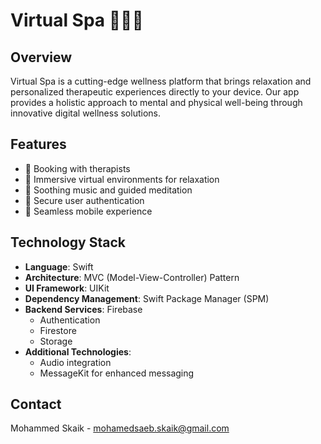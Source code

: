 # Virtual Spa 🧘‍♀️✨

## Overview
Virtual Spa is a cutting-edge wellness platform that brings relaxation and personalized therapeutic experiences directly to your device. Our app provides a holistic approach to mental and physical well-being through innovative digital wellness solutions.

## Features
- 🌿 Booking with therapists
- 🌈 Immersive virtual environments for relaxation
- 🎵 Soothing music and guided meditation
- 🔐 Secure user authentication
- 📱 Seamless mobile experience

## Technology Stack
- **Language**: Swift
- **Architecture**: MVC (Model-View-Controller) Pattern
- **UI Framework**: UIKit
- **Dependency Management**: Swift Package Manager (SPM)
- **Backend Services**: Firebase
  - Authentication
  - Firestore
  - Storage
- **Additional Technologies**:
  - Audio integration
  - MessageKit for enhanced messaging

## Contact
Mohammed Skaik - mohamedsaeb.skaik@gmail.com
